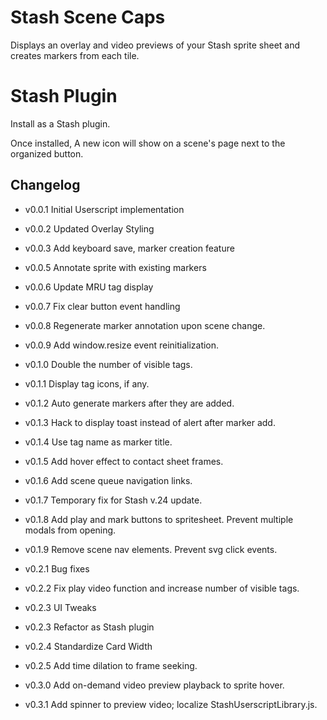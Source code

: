 # Stash Scene Caps

Displays an overlay and video previews of your Stash sprite sheet and creates markers from each tile.

# Stash Plugin

Install as a Stash plugin.

Once installed, A new icon will show on a scene's page next to the organized button.

## Changelog

- v0.0.1 Initial Userscript implementation

- v0.0.2 Updated Overlay Styling

- v0.0.3 Add keyboard save, marker creation feature

- v0.0.5 Annotate sprite with existing markers

- v0.0.6 Update MRU tag display

- v0.0.7 Fix clear button event handling

- v0.0.8 Regenerate marker annotation upon scene change.

- v0.0.9 Add window.resize event reinitialization.

- v0.1.0 Double the number of visible tags.

- v0.1.1 Display tag icons, if any.

- v0.1.2 Auto generate markers after they are added.

- v0.1.3 Hack to display toast instead of alert after marker add.

- v0.1.4 Use tag name as marker title.

- v0.1.5 Add hover effect to contact sheet frames.

- v0.1.6 Add scene queue navigation links.

- v0.1.7 Temporary fix for Stash v.24 update.

- v0.1.8 Add play and mark buttons to spritesheet. Prevent multiple modals from opening.

- v0.1.9 Remove scene nav elements. Prevent svg click events.

- v0.2.1 Bug fixes

- v0.2.2 Fix play video function and increase number of visible tags.

- v0.2.3 UI Tweaks

- v0.2.3 Refactor as Stash plugin

- v0.2.4 Standardize Card Width

- v0.2.5 Add time dilation to frame seeking.

- v0.3.0 Add on-demand video preview playback to sprite hover.

- v0.3.1 Add spinner to preview video; localize StashUserscriptLibrary.js.
